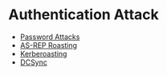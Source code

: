 # Authentication Attack

- [Password Attacks](/wiki/active-directory/authentication-attack/password-attacks.md)
- [AS-REP Roasting](/wiki/active-directory/authentication-attack/as-rep-roasting.md)
- [Kerberoasting](/wiki/active-directory/authentication-attack/kerberoasting.md)
- [DCSync](/wiki/active-directory/authentication-attack/dcsync.md)
